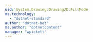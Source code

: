 ```yaml
---
uid: System.Drawing.Drawing2D.FillMode
ms.technology: 
  - "dotnet-standard"
author: "dotnet-bot"
ms.author: "dotnetcontent"
manager: "wpickett"
---
```

